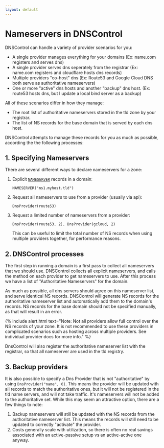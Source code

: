 ```yaml
---
layout: default
---
```


# Nameservers in DNSControl

DNSControl can handle a variety of provider scenarios for you:

- A single provider manages everything for your domains (Ex: name.com registers and serves dns)
- A single provider serves dns seperately from the registrar (Ex: name.com registers and cloudflare hosts dns records)
- Multiple providers "co-host" dns (Ex: Route53 and Google Cloud DNS both serve as authoritative nameservers)
- One or more "active" dns hosts and another "backup" dns host. (Ex: route53 hosts dns, but I update a local bind server as a backup)

All of these scenarios differ in how they manage:

- The root list of authoritative nameservers stored in the tld zone by your registrar.
- The list of NS records for the base domain that is served by each dns host.

DNSControl attempts to manage these records for you as much as possible, according the the following processes:

## 1. Specifying Nameservers

There are several different ways to declare nameservers for a zone:

1. Explicit [`NAMESERVER`](/js#NAMESERVER) records in a domain: 

    `NAMESERVER("ns1.myhost.tld")`
2. Request all nameservers to use from a provider (usually via api):

    `DnsProvider(route53)`
3. Request a limited number of nameservers from a provider:

    `DnsProvider(route53, 2), DnsProvider(gcloud, 2)`

    This can be useful to limit the total number of NS records when using multiple providers together, for performance reasons.

## 2. DNSControl processes

The first step in running a domain is a first pass to collect all nameservers that we should use.
DNSControl collects all explicit nameservers, and calls the method on each provider to get nameservers to use.
After this process we have a list of "Authoritative Nameservers" for the domain.

As much as possible, all dns servers should agree on this nameserver list, and serve identical NS records. DNSControl will generate
NS records for the authoritative nameserver list and automatically add them to the domain's records.
NS records for the base domain should not be specified manually, as that will result in an error.

{% include alert.html text="Note: Not all providers allow full control over the NS records of your zone. It is not recommended to use these providers in complicated scenarios such as hosting across multiple providers. See individual provider docs for more info." %}

DnsControl will also register the authoritative nameserver list with the registrar, so that all nameserver are used in the tld registry.

## 3. Backup providers

It is also possible to specify a Dns Provider that is not "authoritative" by using `DnsProvider("name", 0)`. This means the provider will be updated
with all records to match the authoritative ones, but it will not be registered in the tld name servers, and will not take traffic.
It's nameservers will not be added to the authoritative set. While this may seem an attractive option, there are a few things to note:

1. Backup nameservers will still be updated with the NS records from the authoritative nameserver list. This means the records
    will still need to be updated to correctly "activate" the provider.
2. Costs generally scale with utilization, so there is often no real savings associated with an active-passive setup vs an active-active one anyway.

